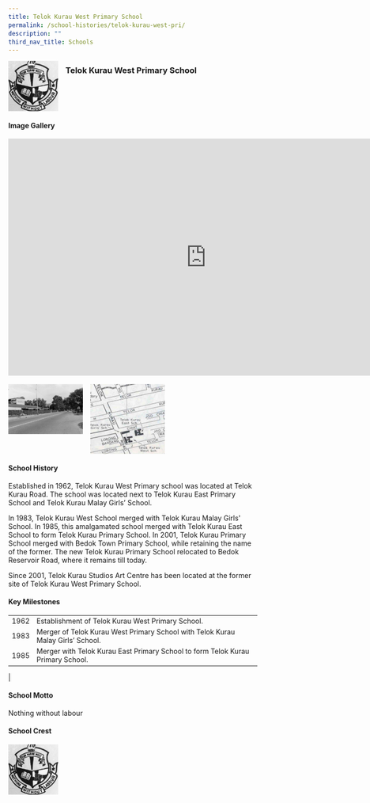 ```yaml
---
title: Telok Kurau West Primary School
permalink: /school-histories/telok-kurau-west-pri/
description: ""
third_nav_title: Schools
---
```

<img align="left" style="width:20%;margin-right:15px;" src="/images/telokkurauwestpri1.png">

### **Telok Kurau West Primary School**

<br clear="left">

#### **Image Gallery**
<iframe src="https://docs.google.com/presentation/d/e/2PACX-1vRuRf9sjdWhzPzMOsvlduFCFsZB6EQbAqpLOAfgzIXeivu1ruSxllwfqPAlALgyAfGthekUQOqusOsq/embed?start=false&amp;loop=true&amp;delayms=5000" frameborder="0" width="800" height="479" allowfullscreen="true"></iframe>

<p><a href="/images/telokkurauwestpri2.jpg">  
<img align="left" style="width:30%;margin-right:15px;" src="/images/telokkurauwestpri2.jpg">
</a></p>

<p><a href="/images/telokkurauwestpri3.jpg">  
<img align="left" style="width:30%;margin-right:15px;" src="/images/telokkurauwestpri3.jpg">
</a></p>

<br clear="left">

#### **School History**
Established in 1962, Telok Kurau West Primary school was located at Telok Kurau Road. The school was located next to Telok Kurau East Primary School and Telok Kurau Malay Girls’ School.  
  
In 1983, Telok Kurau West School merged with Telok Kurau Malay Girls' School. In 1985, this amalgamated school merged with Telok Kurau East School to form Telok Kurau Primary School. In 2001, Telok Kurau Primary School merged with Bedok Town Primary School, while retaining the name of the former. The new Telok Kurau Primary School relocated to Bedok Reservoir Road, where it remains till today.  
  
Since 2001, Telok Kurau Studios Art Centre has been located at the former site of Telok Kurau West Primary School.

#### **Key Milestones**

|  |  |
|:---:|---|
| 1962 | Establishment of Telok Kurau West Primary School. |
| 1983 | Merger of Telok Kurau West Primary School with Telok Kurau Malay Girls’ School. |
| 1985 | Merger with Telok Kurau East Primary School to form Telok Kurau Primary School. |
|

#### **School Motto**
Nothing without labour

#### **School Crest**
<img align="left" style="width:20%;margin-right:15px;" src="/images/telokkurauwestpri1.png">


<br clear="left">
